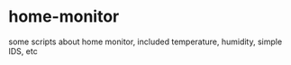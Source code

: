home-monitor
============

some scripts about home monitor, included temperature, humidity, simple IDS, etc
